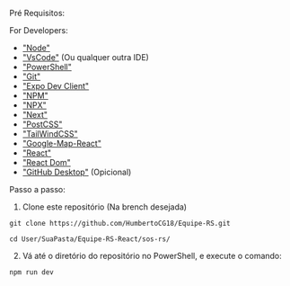 Pré Requisitos:

For Developers:
- ["Node"](https://nodejs.org/en/download)
- ["VsCode"](https://code.visualstudio.com) (Ou qualquer outra IDE)
- ["PowerShell"](https://learn.microsoft.com/pt-br/powershell/scripting/install/installing-powershell-on-windows?view=powershell-7.4)
- ["Git"](https://git-scm.com/downloads)
- ["Expo Dev Client"](https://www.npmjs.com/package/expo-dev-client)
- ["NPM"](https://www.npmjs.com/package/npm)
- ["NPX"](https://www.npmjs.com/package/npx)
- ["Next"](https://www.npmjs.com/package/postcss)
- ["PostCSS"](https://www.npmjs.com/package/postcss)
- ["TailWindCSS"](https://tailwindcss.com/docs/guides/create-react-app)
- ["Google-Map-React"](https://www.npmjs.com/package/google-map-react)
- ["React"](https://www.npmjs.com/package/react)
- ["React Dom"](https://www.npmjs.com/package/react-dom)
- ["GitHub Desktop"](https://desktop.github.com) (Opicional)


Passo a passo: 
1. Clone este repositório (Na brench desejada)
```
git clone https://github.com/HumbertoCG18/Equipe-RS.git
```

```
cd User/SuaPasta/Equipe-RS-React/sos-rs/
```
2. Vá até o diretório do repositório no PowerShell, e execute o comando:
```
npm run dev
```
